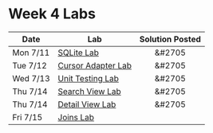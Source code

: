 # Week 4 Labs

| Date | Lab | Solution Posted |
| --- | --- |:---:|
| Mon 7/11 | [SQLite Lab](https://github.com/ga-adi-nyc/SQLite-Lab) | &#2705 |
| Tue 7/12 | [Cursor Adapter Lab](https://github.com/ga-adi-nyc/CursorAdapter-Lab) | &#2705 |
| Wed 7/13 | [Unit Testing Lab](https://github.com/ga-adi-nyc/Unit-Testing-Lab) | &#2705 |
| Thu 7/14 | [Search View Lab](https://github.com/ga-adi-nyc/Search-View-Lab) | &#2705 |
| Thu 7/14 | [Detail View Lab](https://github.com/ga-adi-nyc/Detail-View-Lab) | &#2705 |
| Fri 7/15 | [Joins Lab](https://github.com/ga-adi-nyc/Joins-Lab) |  |
